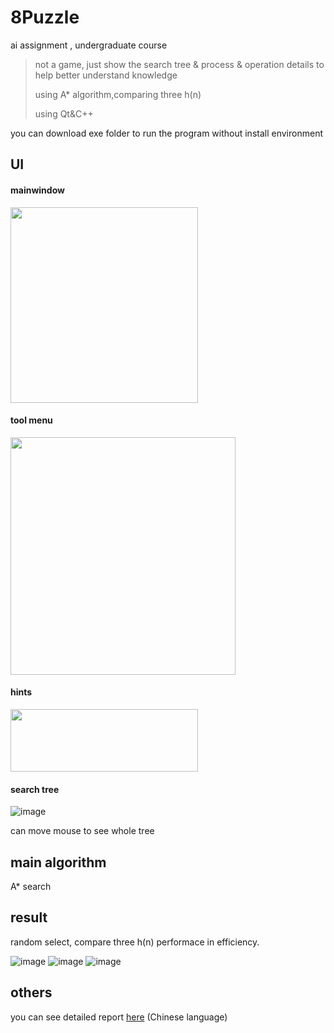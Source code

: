 # 8Puzzle

ai assignment , undergraduate course
>not a game, just show the search tree & process & operation details to help better understand knowledge
>
>using A* algorithm,comparing three h(n)
>
>using Qt&C++ 

you can download exe folder to run the program without install environment

## UI
#### mainwindow
<img src="https://user-images.githubusercontent.com/58033867/125615060-447c27eb-170c-4b63-8345-3975e585ffd2.png" width="300" height="313">

#### tool menu
<img src="https://user-images.githubusercontent.com/58033867/125615081-cd55f3d9-50b9-4ad4-9ce7-c27047c8348b.png" width="360" height="380">

#### hints
<img src="https://user-images.githubusercontent.com/58033867/125615975-9d9eab2b-c0bf-452b-88dd-df7de89791c0.png" width="300" height="100">

#### search tree
![image](https://user-images.githubusercontent.com/58033867/125616218-a99a0c75-eae8-43b4-bed6-16c8ce6a0b2a.png)

can move mouse to see whole tree

## main algorithm
A* search

## result
random select, compare three h(n) performace in efficiency.

![image](https://user-images.githubusercontent.com/58033867/125616733-6563db4e-dcc5-4e43-8e59-d711e9717bd0.png)
![image](https://user-images.githubusercontent.com/58033867/125616744-bd15c160-d4fe-4cc1-b20c-527ef50cddff.png)
![image](https://user-images.githubusercontent.com/58033867/125616824-8392bc5b-733e-4eba-9a46-7eaeacfbe887.png)

## others
you can see detailed report [here](https://github.com/Iris-Song/8Puzzle/blob/main/report.pdf) (Chinese language)





